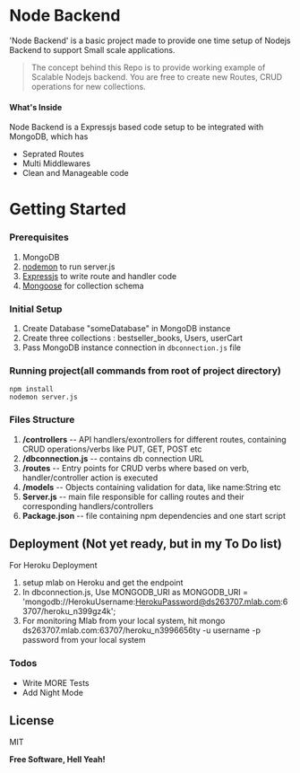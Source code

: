 # Node Backend
'Node Backend' is a basic project made to provide one time setup of Nodejs Backend to support Small scale applications.

> The concept behind this Repo is to provide working example of Scalable Nodejs backend.
> You are free to create new Routes, CRUD operations for new collections.

#### What's Inside

Node Backend is a Expressjs based code setup to be integrated with MongoDB, which has

  - Seprated Routes
  - Multi Middlewares
  - Clean and Manageable code


# Getting Started
### Prerequisites

1. MongoDB
2. [nodemon](https://www.npmjs.com/package/nodemon) to run server.js
3. [Expressjs](https://expressjs.com/) to write route and handler code
4. [Mongoose](https://www.npmjs.com/package/mongoose) for collection schema

### Initial Setup

1. Create Database "someDatabase" in MongoDB instance
2. Create three collections : bestseller_books, Users, userCart
3. Pass MongoDB instance connection in `dbconnection.js` file


### Running project(all commands from root of project directory)

```
npm install
nodemon server.js
```

### Files Structure

1. **/controllers** -- API handlers/exontrollers for different routes, containing CRUD operations/verbs like PUT, GET, POST etc
2. **/dbconnection.js** -- contains db connection URL 
3. **/routes** -- Entry points for CRUD verbs where based on verb, handler/controller action is executed
4. **/models** -- Objects containing validation for data, like name:String etc
5. **Server.js** -- main file responsible for calling routes and their corresponding handlers/controllers
6. **Package.json** -- file containing npm dependencies and one start script

## Deployment (Not yet ready, but in my To Do list)

For Heroku Deployment
1. setup mlab on Heroku and get the endpoint
2. In dbconnection.js,  Use MONGODB_URI as MONGODB_URI = 'mongodb://HerokuUsername:HerokuPassword@ds263707.mlab.com:63707/heroku_n399gz4k';
3. For monitoring Mlab from your local system, hit mongo ds263707.mlab.com:63707/heroku_n3996656ty -u username -p password from your local system

### Todos

 - Write MORE Tests
 - Add Night Mode

License
----

MIT

**Free Software, Hell Yeah!**
